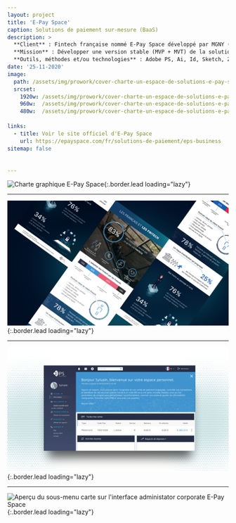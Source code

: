 ```yaml
---
layout: project
title: 'E-Pay Space'
caption: Solutions de paiement sur-mesure (BaaS)
description: >
  **Client** : Fintech française nommé E-Pay Space développé par MGNY (Mextor Corp), propriétaire et experte en solution (BaaS) de paiement sur-mesure virtualisé, et de gestion de programme manager.<br/><br/>
  **Mission** : Développer une version stable (MVP + MVT) de la solution EPS, en adoptant une approche Agile et en tenant compte des cas d'utilisation pour le call center, l'administrator et les cardholders. Des méthodes UX ont été appliquées, incluant la création de personas, l'organisation d'ateliers de conception et des sessions de réflexion pour valider les spécifications fonctionnelles des interfaces (gestion des transactions et des commissions, système de recherche filtrée,la gestion des cartes de paiement, e-wallet) tout en assurant la conformité avec les systèmes et réglementations financières.<br/><br/>
  **Outils, méthodes et/ou technologies** : Adobe PS, Ai, Id, Sketch, Zeplin, Capian, Invision, Figma, Redmine, personas, usecases, user stories, workshops, HTML/CSS/SASS, JS, Yaml, Markdown, CMS Grav, Git/Github, Docker.
date: '25-11-2020'
image: 
  path: /assets/img/prowork/cover-charte-un-espace-de-solutions-e-pay-space.jpg
  srcset: 
    1920w: /assets/img/prowork/cover-charte-un-espace-de-solutions-e-pay-space.jpg
    960w:  /assets/img/prowork/cover-charte-un-espace-de-solutions-e-pay-space@0.5x.jpg
    480w:  /assets/img/prowork/cover-charte-un-espace-de-solutions-e-pay-space@0.25x.jpg

links:
  - title: Voir le site officiel d'E-Pay Space
    url: https://epayspace.com/fr/solutions-de-paiement/eps-business
sitemap: false


---
```


![Charte graphique E-Pay Space](/assets/img/prowork/demo-administration-centralisee-720p.gif){:.border.lead loading="lazy"}

---

![Infographie - Les français et les Fintechs](/assets/img/prowork/cover-infographie-e-pay-space.jpg){:.border.lead loading="lazy"}

---

![Marque blanche - Interface cardholder](/assets/img/prowork/cover-marque-blanche-solution-e-pay-space.gif){:.border.lead loading="lazy"}

---

![Aperçu du sous-menu carte sur l'interface administator corporate E-Pay Space](/assets/img/prowork/cover-motion-design-demo-e-payspace.gif){:.border.lead loading="lazy"}